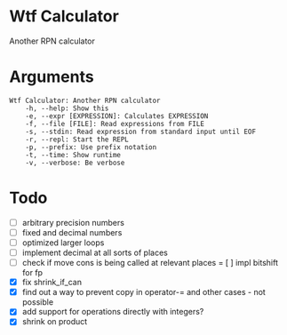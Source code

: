 # Wtf Calculator
Another RPN calculator

# Arguments
```
Wtf Calculator: Another RPN calculator
	-h, --help: Show this
	-e, --expr [EXPRESSION]: Calculates EXPRESSION
	-f, --file [FILE]: Read expressions from FILE
	-s, --stdin: Read expression from standard input until EOF
	-r, --repl: Start the REPL
	-p, --prefix: Use prefix notation
	-t, --time: Show runtime
	-v, --verbose: Be verbose
```

# Todo
- [ ] arbitrary precision numbers
- [ ] fixed and decimal numbers
- [ ] optimized larger loops
- [ ] implement decimal at all sorts of places
- [ ] check if move cons is being called at relevant places
= [ ] impl bitshift for fp
- [x] fix shrink_if_can
- [x] find out a way to prevent copy in operator-= and other cases - not possible
- [x] add support for operations directly with integers?
- [x] shrink on product
